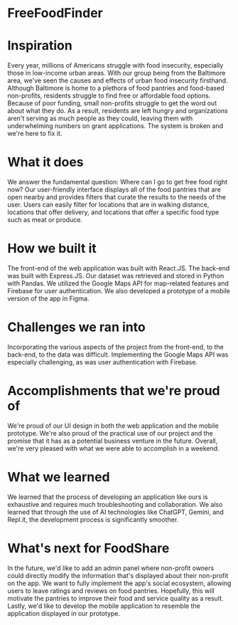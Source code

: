# FreeFoodFinder

# Inspiration
Every year, millions of Americans struggle with food insecurity, especially those in low-income urban areas. With our group being from the Baltimore area, we've seen the causes and effects of urban food insecurity firsthand. Although Baltimore is home to a plethora of food pantries and food-based non-profits, residents struggle to find free or affordable food options. Because of poor funding, small non-profits struggle to get the word out about what they do. As a result, residents are left hungry and organizations aren't serving as much people as they could, leaving them with underwhelming numbers on grant applications. The system is broken and we're here to fix it.

# What it does
We answer the fundamental question: Where can I go to get free food right now? Our user-friendly interface displays all of the food pantries that are open nearby and provides filters that curate the results to the needs of the user. Users can easily filter for locations that are in walking distance, locations that offer delivery, and locations that offer a specific food type such as meat or produce.

# How we built it
The front-end of the web application was built with React.JS. The back-end was built with Express.JS. Our dataset was retrieved and stored in Python with Pandas. We utilized the Google Maps API for map-related features and Firebase for user authentication. We also developed a prototype of a mobile version of the app in Figma.

# Challenges we ran into
Incorporating the various aspects of the project from the front-end, to the back-end, to the data was difficult. Implementing the Google Maps API was especially challenging, as was user authentication with Firebase.

# Accomplishments that we're proud of
We're proud of our UI design in both the web application and the mobile prototype. We're also proud of the practical use of our project and the promise that it has as a potential business venture in the future. Overall, we're very pleased with what we were able to accomplish in a weekend.

# What we learned
We learned that the process of developing an application like ours is exhaustive and requires much troubleshooting and collaboration. We also learned that through the use of AI technologies like ChatGPT, Gemini, and Repl.it, the development process is significantly smoother.

# What's next for FoodShare
In the future, we'd like to add an admin panel where non-profit owners could directly modify the information that's displayed about their non-profit on the app. We want to fully implement the app's social ecosystem, allowing users to leave ratings and reviews on food pantries. Hopefully, this will motivate the pantries to improve their food and service quality as a result. Lastly, we'd like to develop the mobile application to resemble the application displayed in our prototype.
